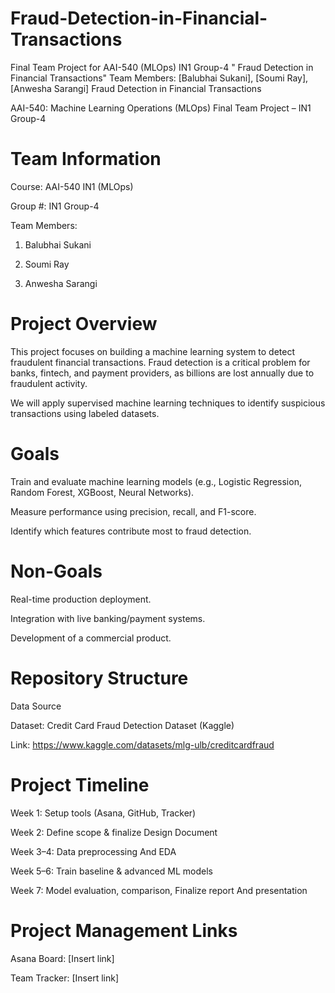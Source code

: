 # Fraud-Detection-in-Financial-Transactions
Final Team Project for AAI-540 (MLOps) IN1 Group-4 " Fraud Detection in Financial Transactions"   Team Members: [Balubhai Sukani], [Soumi Ray], [Anwesha Sarangi]
Fraud Detection in Financial Transactions

AAI-540: Machine Learning Operations (MLOps)
Final Team Project – IN1 Group-4

# Team Information

Course: AAI-540 IN1 (MLOps)

Group #: IN1 Group-4

Team Members:

1. Balubhai Sukani

2. Soumi Ray

3. Anwesha Sarangi

#  Project Overview

This project focuses on building a machine learning system to detect fraudulent financial transactions. Fraud detection is a critical problem for banks, fintech, and payment providers, as billions are lost annually due to fraudulent activity.

We will apply supervised machine learning techniques to identify suspicious transactions using labeled datasets.

# Goals

Train and evaluate machine learning models (e.g., Logistic Regression, Random Forest, XGBoost, Neural Networks).

Measure performance using precision, recall, and F1-score.

Identify which features contribute most to fraud detection.

# Non-Goals

Real-time production deployment.

Integration with live banking/payment systems.

Development of a commercial product.

# Repository Structure


Data Source

Dataset: Credit Card Fraud Detection Dataset (Kaggle)

Link: https://www.kaggle.com/datasets/mlg-ulb/creditcardfraud

# Project Timeline

Week 1: Setup tools (Asana, GitHub, Tracker)

Week 2: Define scope & finalize Design Document

Week 3–4: Data preprocessing And EDA

Week 5–6: Train baseline & advanced ML models

Week 7: Model evaluation, comparison, Finalize report And presentation


#  Project Management Links

Asana Board: [Insert link]

Team Tracker: [Insert link]


